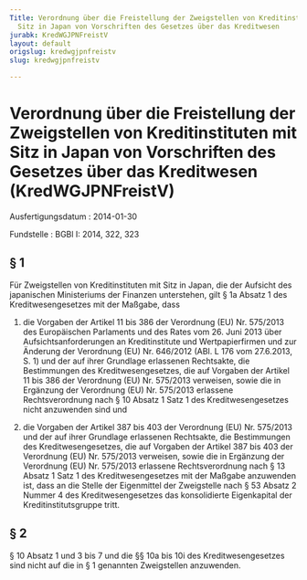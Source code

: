 ```yaml
---
Title: Verordnung über die Freistellung der Zweigstellen von Kreditinstituten mit
  Sitz in Japan von Vorschriften des Gesetzes über das Kreditwesen
jurabk: KredWGJPNFreistV
layout: default
origslug: kredwgjpnfreistv
slug: kredwgjpnfreistv

---
```


# Verordnung über die Freistellung der Zweigstellen von Kreditinstituten mit Sitz in Japan von Vorschriften des Gesetzes über das Kreditwesen (KredWGJPNFreistV)

Ausfertigungsdatum
:   2014-01-30

Fundstelle
:   BGBl I: 2014, 322, 323


## § 1

Für Zweigstellen von Kreditinstituten mit Sitz in Japan, die der
Aufsicht des japanischen Ministeriums der Finanzen unterstehen, gilt §
1a Absatz 1 des Kreditwesengesetzes mit der Maßgabe, dass

1.  die Vorgaben der Artikel 11 bis 386 der Verordnung (EU) Nr. 575/2013
    des Europäischen Parlaments und des Rates vom 26. Juni 2013 über
    Aufsichtsanforderungen an Kreditinstitute und Wertpapierfirmen und zur
    Änderung der Verordnung (EU) Nr. 646/2012 (ABI. L 176 vom 27.6.2013,
    S. 1) und der auf ihrer Grundlage erlassenen Rechtsakte, die
    Bestimmungen des Kreditwesengesetzes, die auf Vorgaben der Artikel 11
    bis 386 der Verordnung (EU) Nr. 575/2013 verweisen, sowie die in
    Ergänzung der Verordnung (EU)
    Nr. 575/2013                    erlassene Rechtsverordnung nach § 10
    Absatz 1 Satz 1 des Kreditwesengesetzes nicht anzuwenden sind und


2.  die Vorgaben der Artikel 387 bis 403 der Verordnung (EU) Nr. 575/2013
    und der auf ihrer Grundlage erlassenen Rechtsakte, die Bestimmungen
    des Kreditwesengesetzes, die auf Vorgaben der Artikel 387 bis 403 der
    Verordnung (EU) Nr. 575/2013 verweisen, sowie die in Ergänzung der
    Verordnung (EU)
    Nr. 575/2013                    erlassene Rechtsverordnung nach § 13
    Absatz 1 Satz 1 des Kreditwesengesetzes mit der Maßgabe anzuwenden
    ist, dass an die Stelle der Eigenmittel der Zweigstelle nach § 53
    Absatz 2 Nummer 4 des Kreditwesengesetzes das konsolidierte
    Eigenkapital der Kreditinstitutsgruppe tritt.





## § 2

§ 10 Absatz 1 und 3 bis 7 und die §§ 10a bis 10i des
Kreditwesengesetzes sind nicht auf die in § 1 genannten Zweigstellen
anzuwenden.

